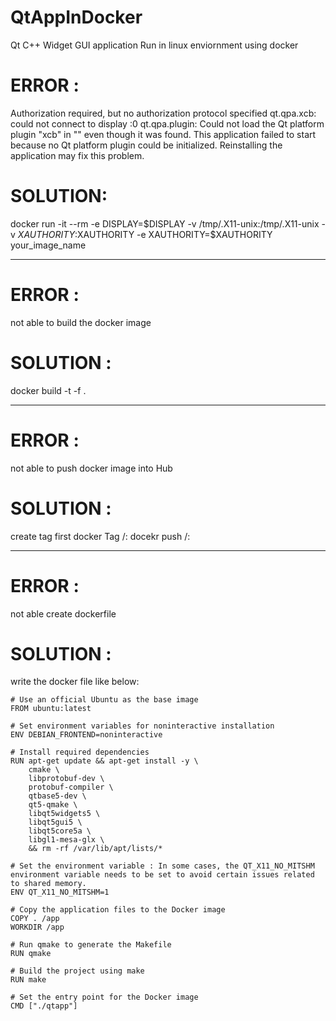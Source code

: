 # QtAppInDocker
Qt C++ Widget GUI application Run in linux enviornment using docker 

# ERROR :

Authorization required, but no authorization protocol specified
qt.qpa.xcb: could not connect to display :0
qt.qpa.plugin: Could not load the Qt platform plugin "xcb" in "" even though it was found.
This application failed to start because no Qt platform plugin could be initialized. Reinstalling the application may fix this problem.

# SOLUTION:

docker run -it --rm -e DISPLAY=$DISPLAY -v /tmp/.X11-unix:/tmp/.X11-unix -v $XAUTHORITY:$XAUTHORITY -e XAUTHORITY=$XAUTHORITY your_image_name

----------------------------------------------------------------------------------------------------------------------------------------------
# ERROR :

not able to build the docker image

# SOLUTION :

docker build -t <appname> -f <file location> .

----------------------------------------------------------------------------------------------------------------------------------------------

# ERROR :

not able to push docker image into Hub

# SOLUTION :

create tag first
docker Tag <appname> <username>/<appname>:<version>
docekr push <username>/<appname>:<version>

----------------------------------------------------------------------------------------------------------------------------------------------

# ERROR :

not able create dockerfile

# SOLUTION :

write the docker file like below:
```
# Use an official Ubuntu as the base image
FROM ubuntu:latest

# Set environment variables for noninteractive installation
ENV DEBIAN_FRONTEND=noninteractive

# Install required dependencies
RUN apt-get update && apt-get install -y \
    cmake \
    libprotobuf-dev \
    protobuf-compiler \
    qtbase5-dev \
    qt5-qmake \
    libqt5widgets5 \
    libqt5gui5 \
    libqt5core5a \
    libgl1-mesa-glx \
    && rm -rf /var/lib/apt/lists/*
   
# Set the environment variable : In some cases, the QT_X11_NO_MITSHM environment variable needs to be set to avoid certain issues related to shared memory.
ENV QT_X11_NO_MITSHM=1
   
# Copy the application files to the Docker image
COPY . /app
WORKDIR /app

# Run qmake to generate the Makefile
RUN qmake

# Build the project using make
RUN make

# Set the entry point for the Docker image
CMD ["./qtapp"]
```
